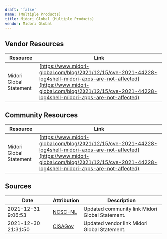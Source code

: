 ```yaml
---
draft: 'false'
name: (Multiple Products)
title: Midori Global (Multiple Products)
vendor: Midori Global
---
```


## Vendor Resources
| Resource | Link |
| --- | --- |
| Midori Global Statement | [https://www.midori-global.com/blog/2021/12/15/cve-2021-44228-log4shell-midori-apps-are-not-affected](https://www.midori-global.com/blog/2021/12/15/cve-2021-44228-log4shell-midori-apps-are-not-affected) |

## Community Resources
| Resource | Link |
| --- | --- |
| Midori Global Statement | [https://www.midori-global.com/blog/2021/12/15/cve-2021-44228-log4shell-midori-apps-are-not-affected](https://www.midori-global.com/blog/2021/12/15/cve-2021-44228-log4shell-midori-apps-are-not-affected) |


## Sources
| Date | Attribution | Description |
| --- | --- | --- |
| 2021-12-31 9:06:53 | [NCSC-NL](https://github.com/NCSC-NL/log4shell/blob/main/software/README.md) | Updated community link Midori Global Statement.  |
| 2021-12-30 21:31:50 | [CISAGov](https://raw.githubusercontent.com/cisagov/log4j-affected-db/develop/README.md) | Updated vendor link Midori Global Statement.  |
